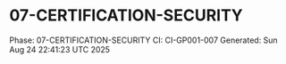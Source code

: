 # 07-CERTIFICATION-SECURITY
Phase: 07-CERTIFICATION-SECURITY
CI: CI-GP001-007
Generated: Sun Aug 24 22:41:23 UTC 2025
